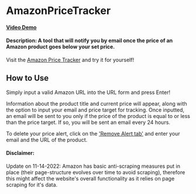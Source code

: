 # AmazonPriceTracker

#### [Video Demo](https://www.youtube.com/watch?v=Iz775rtNq8Y)
#### Description: A tool that will notify you by email once the price of an Amazon product goes below your set price. 
  
  Visit the [Amazon Price Tracker](https://ama-zon-price-tracker.herokuapp.com/) and try it for yourself!

## How to Use
  <p>
  Simply input a valid Amazon URL into the URL form and press Enter! 

  Information about the product title and current price will appear, along with the option to input your email and price target for tracking. Once inputted, an email will be sent to you only if the price of the product is equal to or less than the price target. If so, you will be sent an email every 24 hours.
    
   To delete your price alert, click on the ['Remove Alert tab'](https://ama-zon-price-tracker.herokuapp.com/remove) and enter your email and the URL of the product.
  </p>
  
#### Disclaimer:
Update on 11-14-2022: Amazon has basic anti-scraping measures put in place (their page-structure evolves over time to avoid scraping), therefore this might affect the website's overall functionality as it relies on page scraping for it's data.
